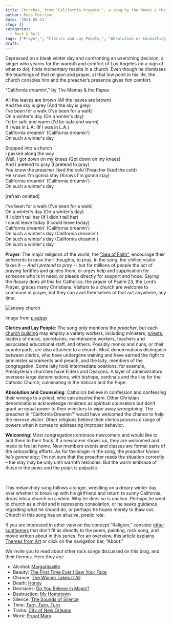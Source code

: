 ```yaml
---
title: Churches, from "California Dreamin'", a song by the Mamas & the Papas
author: Rees Morrison
date: '2021-05-21'
slug: []
categories:
  - Rock & Roll
tags: ["Prayer,", "Clerics and Lay People,", "Absolution or Counseling,", "Welcoming", ]
draft: 
---
```


Depressed on a bleak winter day and confronting an wrenching decision, a singer who yearns for the warmth and comfort of Los Angeles (or a sign of what to do), finds momentary respite in a church.  Even though he dismisses the teachings of that religion and prayer, at that low point in his life, the church consoles him and the preacher’s presence gives him comfort.

<!--more-->

"California dreamin'," by The Mamas & the Papas

All the leaves are brown (All the leaves are brown)  
And the sky is grey (And the sky is grey)  
I've been for a walk (I've been for a walk)  
On a winter's day (On a winter's day)  
I'd be safe and warm (I'd be safe and warm)  
If I was in L.A. (If I was in L.A.)  
California dreamin' (California dreamin')  
On such a winter's day  

Stopped into a church  
I passed along the way  
Well, I got down on my knees (Got down on my knees)  
And I pretend to pray (I pretend to pray)  
You know the preacher liked the cold (Preacher liked the cold)  
He knows I'm gonna stay (Knows I'm gonna stay)  
California dreamin' (California dreamin')  
On such a winter's day  

[refrain omitted]  

I've been for a walk (I've been for a walk)  
On a winter's day (On a winter's day)  
If I didn't tell her (If I didn't tell her)  
I could leave today (I could leave today)  
California dreamin' (California dreamin')  
On such a winter's day (California dreamin')  
On such a winter's day (California dreamin')  
On such a winter's day  

**Prayer**:  The major religions of the world, the ["Sea of Faith"](https://themesfromart.com/post/2021-05-21-churches-from-dover-beach-a-poem-by-matthew-arnold/churchesarnold/), encourage their adherents to raise their thoughts, to pray.  In the song, the chilled visitor fakes it -- *And I pretend to pray* -- but for millions of people the act of praying fortifies and guides them, or urges help and supplication for someone who is in need, or pleads directly for support and hope.  Saying the Rosary does all this for Catholics; the prayer of Psalm 23, the Lord’s Prayer, graces many Christians.  Visitors to a church are welcome to commune in prayer, but they can avail themselves of that act anywhere, any time.

![snowy church](/media/ChurchesSnowy.jpg)
 
Image from [pixabay](https://pixabay.com/photos/winter-snow-cityscape-building-195789/)

**Clerics and Lay People**:  The song only mentions the *preacher*, but each [church building](https://themesfromart.com/post/2021-05-21-churches-from-the-church-at-essoyes-a-painting-by-pierre-auguste-renoir/churchesrenoir/) may employ a variety workers, including ministers,  [priests](https://themesfromart.com/post/2021-05-21-churches-from-on-the-waterfront-a-movie-with-marlon-brando/churcheswaterfront/), leaders of music, secretaries, maintenance workers, teachers and associated educational staff, and others.  Possibly monks and nuns, or their counterparts, are also attached to a church.  Most denominations distinguish between clerics, who have undergone training and have earned the right to administer sacraments and preach, and the laity, members of the congregation.  Some laity hold intermediate positions: for example, Presbyterian churches have Elders and Deacons.  A layer of administrators oversees large denominations, with bishops, cardinals and the like for the Catholic Church, culminating in the Vatican and the Pope.  

**Absolution and Counseling**:  Catholics believe in confession and confessing their wrongs to a priest, who can absolve them.  Other Christian denominations acknowledge ministers as spiritual counselors but don’t grant an equal power to their ministers to wipe away wrongdoing.  The preacher in “California Dreamin’” would have welcomed the chance to help the morose visitor.  Other religions believe their clerics possess a range of powers when it comes to addressing improper behavior.  

**Welcoming**:  Most congregations embrace newcomers and would like to add them to their flock.  If a newcomer shows up, they are welcomed and made to feel at home.  New members events and classes are formal parts of the onboarding efforts.  As for the singer in the song, the *preacher knows he’s gonna stay*; I’m not sure that the preacher reads the situation correctly – the stay may be only until warmth rekindles.  But the warm embrace of those in the pews and the pulpit is palpable.

&nbsp;

This melancholy song follows a singer, wrestling on a dreary winter day over whether to break up with his girlfriend and return to sunny California, drops into a church on a whim.  Why he does so is unclear.  Perhaps he went to church as a child and it represents consolation, or he seeks guidance regarding what he should do, or perhaps he hopes merely to thaw out.  Church in this song has an allusive, poetic role.

If you are interested in other view on the concept “Religion,” consider [other subthemes](https://themesfromart.com/post/2021-05-21-churches-additional/churchesaddl/) that don’t fit as directly to the poem, painting, rock song, and movie written about in this series.  For an overview, this article explains [Themes from Art](http://bit.ly/3sRXopI) or click on the navigation bar, “About.”

We invite you to read about other rock songs discussed on this blog, and their themes.  Here they are:

* Alcohol: [Margaritaville](https://themesfromart.com/post/2021-02-01-alcohol-margaritaville-buffet/alcoholmargarita/)
* Beauty: [The First Time Ever I Saw Your Face](https://themesfromart.com/post/2021-04-21-beautyflack/beautyflack/)
* Chance: [The Winner Takes It All](https://themesfromart.com/post/2021-03-14-chancechurch/chancechurch/)
* Death: [Honey](https://themesfromart.com/post/2021-05-03-death-from-honey-sung-by-bobby-goldsboro/deathhoney/)
* Decisions: [Do You Believe in Magic?](https://themesfromart.com/post/2021-02-08-decisions-from-do-you-believe-in-magic-a-song-by-the-lovin-spoonful/decisionsmagicspoonful/)
* Destruction:	[My Hometown](https://themesfromart.com/post/2021-02-18-destruction-from-my-hometown-a-rock-ballad-by-bruce-springsteen/destructhometown/)
* Silence: [The Sounds of Silence](https://themesfromart.com/post/2021-04-08-silencesounds/silencesounds/)
* Time:	[Turn, Turn, Turn](https://themesfromart.com/post/2021-03-08-time-from-turn-turn-turn-by-the-byrds/timeturnturn/)
* Trains: [City of New Orleans](https://themesfromart.com/post/2021-05-10-trainsorleans/trainsorleans/)
* Work:	 [Proud Mary](https://themesfromart.com/post/2021-02-26-workproud/workproud/)
